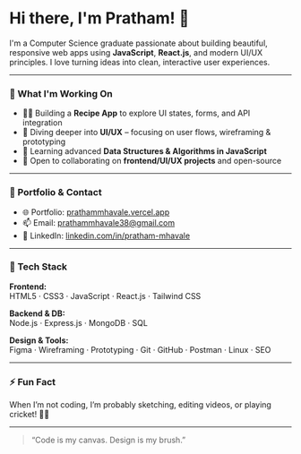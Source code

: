 # Hi there, I'm Pratham! 👋

I'm a Computer Science graduate passionate about building beautiful, responsive web apps using **JavaScript**, **React.js**, and modern UI/UX principles. I love turning ideas into clean, interactive user experiences.

---

### 🚀 What I'm Working On
- 🧑‍🍳 Building a **Recipe App** to explore UI states, forms, and API integration  
- 🎨 Diving deeper into **UI/UX** – focusing on user flows, wireframing & prototyping  
- 🌱 Learning advanced **Data Structures & Algorithms in JavaScript**  
- 👯 Open to collaborating on **frontend/UI/UX projects** and open-source

---

### 💼 Portfolio & Contact
- 🌐 Portfolio: [prathammhavale.vercel.app](https://prathammhavale.vercel.app)  
- 📫 Email: [prathammhavale38@gmail.com](mailto:prathammhavale38@gmail.com)  
- 🔗 LinkedIn: [linkedin.com/in/pratham-mhavale](https://www.linkedin.com/in/pratham-mhavale/)

---

### 🧰 Tech Stack

**Frontend:**  
HTML5 · CSS3 · JavaScript · React.js · Tailwind CSS  

**Backend & DB:**  
Node.js · Express.js · MongoDB · SQL  

**Design & Tools:**  
Figma · Wireframing · Prototyping · Git · GitHub · Postman · Linux · SEO

---

### ⚡ Fun Fact  
When I’m not coding, I’m probably sketching, editing videos, or playing cricket! 🎨🏏

---

> “Code is my canvas. Design is my brush.”
